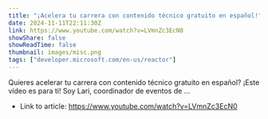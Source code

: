 ```yaml
---
title: "¡Acelera tu carrera con contenido técnico gratuito en español!"
date: 2024-11-11T22:11:30Z
link: https://www.youtube.com/watch?v=LVmnZc3EcN0
showShare: false
showReadTime: false
thumbnail: images/misc.png
tags: ["developer.microsoft.com/en-us/reactor"]
---
```

Quieres acelerar tu carrera con contenido técnico gratuito en español? ¡Este vídeo es para ti! Soy Lari, coordinador de eventos de ...

- Link to article: https://www.youtube.com/watch?v=LVmnZc3EcN0
